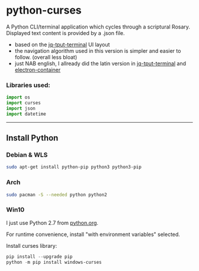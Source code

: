 # python-curses

A Python CLI/terminal application which cycles through a scriptural Rosary.
Displayed text content is  provided by a .json file.

* based on the [jq-tput-terminal](https://github.com/mezcel/jq-tput-terminal) UI layout
* the navigation algorithm used in this version is simpler and easier to follow. (overall less bloat)
* just NAB english, I allready did the latin version in [jq-tput-terminal](https://github.com/mezcel/jq-tput-terminal) and [electron-container](https://github.com/mezcel/electron-container)

### Libraries used:

```py
import os
import curses
import json
import datetime
```

---

## Install Python

### Debian & WLS

```sh
sudo apt-get install python-pip python3 python3-pip
```

### Arch
```sh
sudo pacman -S --needed python python2
```

### Win10

I just use Python 2.7 from [python.org](https://www.python.org/downloads/windows/).

For runtime convenience, install "with environment variables" selected.

Install curses library:
```ps1
pip install --upgrade pip
python -m pip install windows-curses
```
